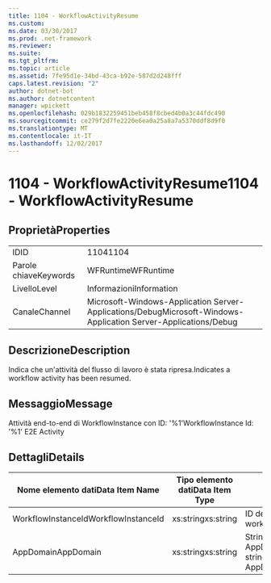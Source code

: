 ```yaml
---
title: 1104 - WorkflowActivityResume
ms.custom: 
ms.date: 03/30/2017
ms.prod: .net-framework
ms.reviewer: 
ms.suite: 
ms.tgt_pltfrm: 
ms.topic: article
ms.assetid: 7fe95d1e-34bd-43ca-b92e-587d2d248fff
caps.latest.revision: "2"
author: dotnet-bot
ms.author: dotnetcontent
manager: wpickett
ms.openlocfilehash: 029b1832259451beb458f8cbed4b0a3c44fdc490
ms.sourcegitcommit: ce279f2d7fe2220e6ea0a25a8a7a5370ddf8d9f0
ms.translationtype: MT
ms.contentlocale: it-IT
ms.lasthandoff: 12/02/2017
---
```

# <a name="1104---workflowactivityresume"></a><span data-ttu-id="34472-102">1104 - WorkflowActivityResume</span><span class="sxs-lookup"><span data-stu-id="34472-102">1104 - WorkflowActivityResume</span></span>
## <a name="properties"></a><span data-ttu-id="34472-103">Proprietà</span><span class="sxs-lookup"><span data-stu-id="34472-103">Properties</span></span>  
  
|||  
|-|-|  
|<span data-ttu-id="34472-104">ID</span><span class="sxs-lookup"><span data-stu-id="34472-104">ID</span></span>|<span data-ttu-id="34472-105">1104</span><span class="sxs-lookup"><span data-stu-id="34472-105">1104</span></span>|  
|<span data-ttu-id="34472-106">Parole chiave</span><span class="sxs-lookup"><span data-stu-id="34472-106">Keywords</span></span>|<span data-ttu-id="34472-107">WFRuntime</span><span class="sxs-lookup"><span data-stu-id="34472-107">WFRuntime</span></span>|  
|<span data-ttu-id="34472-108">Livello</span><span class="sxs-lookup"><span data-stu-id="34472-108">Level</span></span>|<span data-ttu-id="34472-109">Informazioni</span><span class="sxs-lookup"><span data-stu-id="34472-109">Information</span></span>|  
|<span data-ttu-id="34472-110">Canale</span><span class="sxs-lookup"><span data-stu-id="34472-110">Channel</span></span>|<span data-ttu-id="34472-111">Microsoft-Windows-Application Server-Applications/Debug</span><span class="sxs-lookup"><span data-stu-id="34472-111">Microsoft-Windows-Application Server-Applications/Debug</span></span>|  
  
## <a name="description"></a><span data-ttu-id="34472-112">Descrizione</span><span class="sxs-lookup"><span data-stu-id="34472-112">Description</span></span>  
 <span data-ttu-id="34472-113">Indica che un'attività del flusso di lavoro è stata ripresa.</span><span class="sxs-lookup"><span data-stu-id="34472-113">Indicates a workflow activity has been resumed.</span></span>  
  
## <a name="message"></a><span data-ttu-id="34472-114">Messaggio</span><span class="sxs-lookup"><span data-stu-id="34472-114">Message</span></span>  
 <span data-ttu-id="34472-115">Attività end-to-end di WorkflowInstance con ID: '%1'</span><span class="sxs-lookup"><span data-stu-id="34472-115">WorkflowInstance Id: '%1' E2E Activity</span></span>  
  
## <a name="details"></a><span data-ttu-id="34472-116">Dettagli</span><span class="sxs-lookup"><span data-stu-id="34472-116">Details</span></span>  
  
|<span data-ttu-id="34472-117">Nome elemento dati</span><span class="sxs-lookup"><span data-stu-id="34472-117">Data Item Name</span></span>|<span data-ttu-id="34472-118">Tipo elemento dati</span><span class="sxs-lookup"><span data-stu-id="34472-118">Data Item Type</span></span>|<span data-ttu-id="34472-119">Descrizione</span><span class="sxs-lookup"><span data-stu-id="34472-119">Description</span></span>|  
|--------------------|--------------------|-----------------|  
|<span data-ttu-id="34472-120">WorkflowInstanceId</span><span class="sxs-lookup"><span data-stu-id="34472-120">WorkflowInstanceId</span></span>|<span data-ttu-id="34472-121">xs:string</span><span class="sxs-lookup"><span data-stu-id="34472-121">xs:string</span></span>|<span data-ttu-id="34472-122">ID dell'istanza del flusso di lavoro.</span><span class="sxs-lookup"><span data-stu-id="34472-122">The workflow instance id.</span></span>|  
|<span data-ttu-id="34472-123">AppDomain</span><span class="sxs-lookup"><span data-stu-id="34472-123">AppDomain</span></span>|<span data-ttu-id="34472-124">xs:string</span><span class="sxs-lookup"><span data-stu-id="34472-124">xs:string</span></span>|<span data-ttu-id="34472-125">Stringa restituita da AppDomain.CurrentDomain.FriendlyName.</span><span class="sxs-lookup"><span data-stu-id="34472-125">The string returned by AppDomain.CurrentDomain.FriendlyName.</span></span>|
